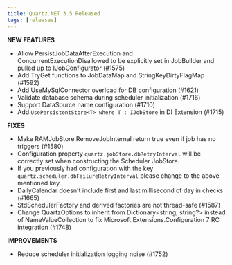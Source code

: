```yaml
---
title: Quartz.NET 3.5 Released
tags: [releases]
---
```


__NEW FEATURES__

* Allow PersistJobDataAfterExecution and ConcurrentExecutionDisallowed to be explicitly set in JobBuilder and pulled up to IJobConfigurator (#1575)
* Add TryGet functions to JobDataMap and StringKeyDirtyFlagMap (#1592)
* Add UseMySqlConnector overload for DB configuration (#1621)
* Validate database schema during scheduler initialization (#1716)
* Support DataSource name configuration (#1710)
* Add `UsePersistentStore<T> where T : IJobStore` in DI Extension (#1715)

__FIXES__

* Make RAMJobStore.RemoveJobInternal return true even if job has no triggers (#1580)    
* Configuration property `quartz.jobStore.dbRetryInterval` will be correctly set when constructing the Scheduler JobStore.
 * If you previously had configuration with the key `quartz.scheduler.dbFailureRetryInterval` please change to the above mentioned key.
* DailyCalendar doesn't include first and last millisecond of day in checks (#1665)
* StdSchedulerFactory and derived factories are not thread-safe (#1587)
* Change QuartzOptions to inherit from Dictionary<string, string?> instead of NameValueCollection to fix Microsoft.Extensions.Configuration 7 RC integration (#1748)

__IMPROVEMENTS__

* Reduce scheduler initialization logging noise (#1752)

<Download />
